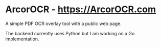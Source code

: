 # ArcorOCR - https://ArcorOCR.com

A simple PDF OCR overlay tool with a public web page. 

The backend currently uses Python but I am working on a Go implementation.

